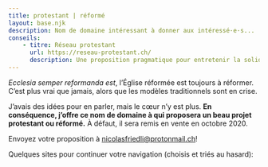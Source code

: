 ```yaml
--- 
title: protestant | réformé
layout: base.njk
description: Nom de domaine intéressant à donner aux intéressé·e·s...
conseils: 
    - titre: Réseau protestant 
      url: https://reseau-protestant.ch/
      description: Une proposition pragmatique pour entretenir la solidarité entre les différents sites du web protestant de Suisse romande. C’est en créant un réseau que nous sommes plus forts!
---
```


*Ecclesia semper reformanda est*, l’Église réformée est toujours à réformer.
C’est plus vrai que jamais, alors que les modèles traditionnels sont en crise.

J’avais des idées pour en parler, mais le cœur n’y est plus.
**En conséquence, j’offre ce nom de domaine à qui proposera un beau projet protestant ou réformé.**
À défaut, il sera remis en vente en octobre 2020.

Envoyez votre proposition à [nicolasfriedli@protonmail.ch](mailto:nicolasfriedli@protonmail.ch "Contacter Nicolas Friedli")!


Quelques sites pour continuer votre navigation (choisis et triés au hasard):